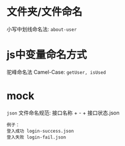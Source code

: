 

# 文件夹/文件命名

小写中划线命名法: `about-user`

# js中变量命名方式 

驼峰命名法 Camel-Case: `getUser, isUsed`

# mock 

`json` 文件命名规范: 接口名称 + - + 接口状态.json

```
例子：
登入成功 login-success.json
登入失败 login-fail.json
```